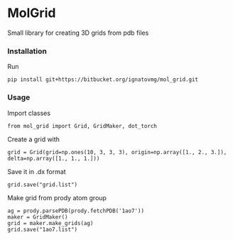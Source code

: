# MolGrid #

Small library for creating 3D grids from pdb files

### Installation ###

Run
```
pip install git+https://bitbucket.org/ignatovmg/mol_grid.git
```


### Usage ###

Import classes    
```
from mol_grid import Grid, GridMaker, dot_torch
```   

Create a grid with      
```
grid = Grid(grid=np.ones(10, 3, 3, 3), origin=np.array([1., 2., 3.]), delta=np.array([1., 1., 1.]))
```

Save it in .dx format     
```
grid.save("grid.list")
```

Make grid from prody atom group     
```
ag = prody.parsePDB(prody.fetchPDB('1ao7'))
maker = GridMaker()
grid = maker.make_grids(ag)
grid.save("1ao7.list")
```